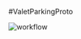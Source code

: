 #ValetParkingProto

![workflow](https://github.com/shusrushabezugam/ValetParkingProto/blob/master/work%20_flow.PNG)
